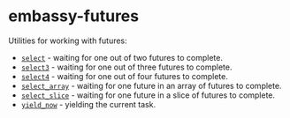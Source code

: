 # embassy-futures

Utilities for working with futures:

- [`select`](select::select) - waiting for one out of two futures to complete.
- [`select3`](select::select3) - waiting for one out of three futures to complete.
- [`select4`](select::select4) - waiting for one out of four futures to complete.
- [`select_array`](select::select_array) - waiting for one future in an array of futures to complete.
- [`select_slice`](select::select_slice) - waiting for one future in a slice of futures to complete.
- [`yield_now`](yield_now::yield_now) - yielding the current task.

